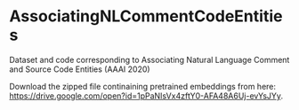 # AssociatingNLCommentCodeEntities
Dataset and code corresponding to Associating Natural Language Comment and Source Code Entities (AAAI 2020)

Download the zipped file continaining pretrained embeddings from here: https://drive.google.com/open?id=1pPaNIsVx4zftY0-AFA48A6Uj-evYsJYy.